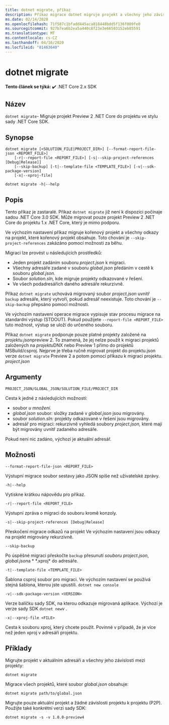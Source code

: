 ```yaml
---
title: dotnet migrate, příkaz
description: Příkaz migrace dotnet migruje projekt a všechny jeho závislosti.
ms.date: 02/14/2020
ms.openlocfilehash: 71f587c1bfadd445aca818448bdd5f136f009fe0
ms.sourcegitcommit: 927b7ea6b2ea5a440c8f23e3e66503152eb85591
ms.translationtype: MT
ms.contentlocale: cs-CZ
ms.lasthandoff: 04/16/2020
ms.locfileid: "81463640"
---
```

# <a name="dotnet-migrate"></a>dotnet migrate

**Tento článek se týká:** ✔️ .NET Core 2.x SDK

## <a name="name"></a>Název

`dotnet migrate`- Migruje projekt Preview 2 .NET Core do projektu ve stylu sady .NET Core SDK.

## <a name="synopsis"></a>Synopse

```dotnetcli
dotnet migrate [<SOLUTION_FILE|PROJECT_DIR>] [--format-report-file-json <REPORT_FILE>]
    [-r|--report-file <REPORT_FILE>] [-s|--skip-project-references [Debug|Release]]
    [--skip-backup] [-t|--template-file <TEMPLATE_FILE>] [-v|--sdk-package-version]
    [-x|--xproj-file]

dotnet migrate -h|--help
```

## <a name="description"></a>Popis

Tento příkaz je zastaralé. Příkaz `dotnet migrate` již není k dispozici počínaje sadou .NET Core 3.0 SDK. Může migrovat pouze projekt Preview 2 .NET Core do projektu 1.x .NET Core, který je mimo podporu.

Ve výchozím nastavení příkaz migruje kořenový projekt a všechny odkazy na projekt, které kořenový projekt obsahuje. Toto chování je `--skip-project-references` zakázáno pomocí možnosti za běhu.

Migraci lze provést u následujících prostředků:

* Jeden projekt zadáním souboru *project.json* k migraci.
* Všechny adresáře zadané v souboru *global.json* předáním v cestě k souboru *global.json.*
* Soubor *solution.sln,* kde migruje projekty odkazované v řešení.
* Ve všech podadresářích daného adresáře rekurzivně.

Příkaz `dotnet migrate` uchovává migrovaný soubor *project.json* uvnitř `backup` adresáře, který vytvoří, pokud adresář neexistuje. Toto chování je `--skip-backup` přepsáno pomocí možnosti.

Ve výchozím nastavení operace migrace vypisuje stav procesu migrace na standardní výstup (STDOUT). Pokud použijete `--report-file <REPORT_FILE>` tuto možnost, výstup se uloží do určeného souboru.

Příkaz `dotnet migrate` podporuje pouze platné projekty založené na *projektu.json*preview 2. To znamená, že jej nelze použít k migraci projektů založených na *projektu*DNX nebo Preview 1 přímo do projektů MSBuild/csproj. Nejprve je třeba ručně migrovat projekt do projektu.json verze `dotnet migrate` Preview 2 a potom pomocí příkazu k migraci projektu. *project.json*

## <a name="arguments"></a>Argumenty

`PROJECT_JSON/GLOBAL_JSON/SOLUTION_FILE/PROJECT_DIR`

Cesta k jedné z následujících možností:

* soubor *u množení.*
* *global.json* soubor: složky zadané v *global.json* jsou migrovány.
* soubor *solution.sln:* projekty odkazované v řešení jsou migrovány.
* adresář pro migraci: rekurzivně vyhledá soubory *project.json,* které mají být migrovány uvnitř zadaného adresáře.

Pokud není nic zadáno, výchozí je aktuální adresář.

## <a name="options"></a>Možnosti

`--format-report-file-json <REPORT_FILE>`

Výstupní migrace soubor sestavy jako JSON spíše než uživatelské zprávy.

`-h|--help`

Vytiskne krátkou nápovědu pro příkaz.

`-r|--report-file <REPORT_FILE>`

Výstupní zpráva o migraci do souboru kromě konzoly.

`-s|--skip-project-references [Debug|Release]`

Přeskočení migrace odkazů na projekt Ve výchozím nastavení jsou odkazy na projekt migrovány rekurzivně.

`--skip-backup`

Po úspěšné migraci přeskočte `backup` přesunutí *souboru project.json*, *global.json*a * \*.xproj* do adresáře.

`-t|--template-file <TEMPLATE_FILE>`

Šablona csproj soubor pro migraci. Ve výchozím nastavení se používá stejná šablona, kterou jste upustili. `dotnet new console`

`-v|--sdk-package-version <VERSION>`

Verze balíčku sady SDK, na kterou odkazuje migrovaná aplikace. Výchozí je verze sady SDK `dotnet new`v .

`-x|--xproj-file <FILE>`

Cesta k souboru xproj, který chcete použít. Povinné v případě, že je více než jeden xproj v adresáři projektu.

## <a name="examples"></a>Příklady

Migrujte projekt v aktuálním adresáři a všechny jeho závislosti mezi projekty:

`dotnet migrate`

Migrace všech projektů, které soubor *global.json* obsahuje:

`dotnet migrate path/to/global.json`

Migrujte pouze aktuální projekt a žádné závislosti projektu k projektu (P2P). Použijte také konkrétní verzi sady SDK:

`dotnet migrate -s -v 1.0.0-preview4`
